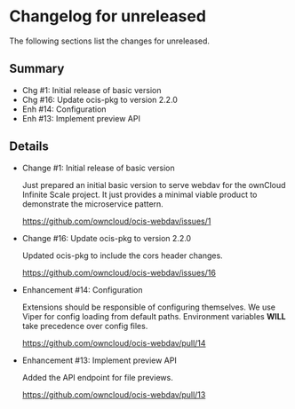# Changelog for unreleased

The following sections list the changes for unreleased.

## Summary

 * Chg #1: Initial release of basic version
 * Chg #16: Update ocis-pkg to version 2.2.0
 * Enh #14: Configuration
 * Enh #13: Implement preview API

## Details

 * Change #1: Initial release of basic version

   Just prepared an initial basic version to serve webdav for the ownCloud Infinite Scale
   project. It just provides a minimal viable product to demonstrate the microservice pattern.

   https://github.com/owncloud/ocis-webdav/issues/1

 * Change #16: Update ocis-pkg to version 2.2.0

   Updated ocis-pkg to include the cors header changes.

   https://github.com/owncloud/ocis-webdav/issues/16

 * Enhancement #14: Configuration

   Extensions should be responsible of configuring themselves. We use Viper for config loading
   from default paths. Environment variables **WILL** take precedence over config files.

   https://github.com/owncloud/ocis-webdav/pull/14

 * Enhancement #13: Implement preview API

   Added the API endpoint for file previews.

   https://github.com/owncloud/ocis-webdav/pull/13


